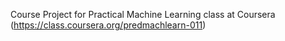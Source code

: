 Course Project for Practical Machine Learning class at Coursera (https://class.coursera.org/predmachlearn-011)
